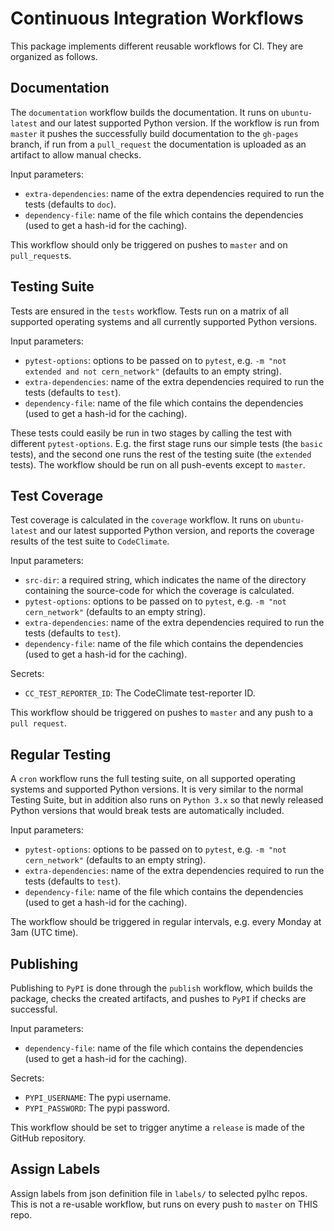 # Continuous Integration Workflows

This package implements different reusable workflows for CI.
They are organized as follows.

## Documentation

The `documentation` workflow builds the documentation.
It runs on `ubuntu-latest` and our latest supported Python version.
If the workflow is run from `master` it pushes the successfully build documentation to the `gh-pages` branch, if run from a `pull_request` the documentation is uploaded as an artifact to allow manual checks.

Input parameters:

- `extra-dependencies`: name of the extra dependencies required to run the tests (defaults to `doc`).
- `dependency-file`: name of the file which contains the dependencies (used to get a hash-id for the caching).

This workflow should only be triggered on pushes to `master` and on `pull_request`s.

## Testing Suite

Tests are ensured in the `tests` workflow.
Tests run on a matrix of all supported operating systems and all currently supported Python versions.

Input parameters:

- `pytest-options`: options to be passed on to `pytest`, e.g. `-m "not extended and not cern_network"` (defaults to an empty string).
- `extra-dependencies`: name of the extra dependencies required to run the tests (defaults to `test`).
- `dependency-file`: name of the file which contains the dependencies (used to get a hash-id for the caching).

These tests could easily be run in two stages by calling the test with different `pytest-options`.
E.g. the first stage runs our simple tests (the `basic` tests), and the second one runs the rest of the testing suite (the `extended` tests).
The workflow should be run on all push-events except to `master`.

## Test Coverage

Test coverage is calculated in the `coverage` workflow.
It runs on `ubuntu-latest` and our latest supported Python version, and reports the coverage results of the test suite to `CodeClimate`.

Input parameters:

- `src-dir`: a required string, which indicates the name of the directory containing the source-code for which the coverage is calculated.
- `pytest-options`: options to be passed on to `pytest`, e.g. `-m "not cern_network"` (defaults to an empty string).
- `extra-dependencies`: name of the extra dependencies required to run the tests (defaults to `test`).
- `dependency-file`: name of the file which contains the dependencies (used to get a hash-id for the caching).

Secrets:

- `CC_TEST_REPORTER_ID`: The CodeClimate test-reporter ID.

This workflow should be triggered on pushes to `master` and any push to a `pull request`.

## Regular Testing

A `cron` workflow runs the full testing suite, on all supported operating systems and supported Python versions.
It is very similar to the normal Testing Suite, but in addition also runs on `Python 3.x` so that newly released Python versions that would break tests are automatically included.

Input parameters:

- `pytest-options`: options to be passed on to `pytest`, e.g. `-m "not cern_network"` (defaults to an empty string).
- `extra-dependencies`: name of the extra dependencies required to run the tests (defaults to `test`).
- `dependency-file`: name of the file which contains the dependencies (used to get a hash-id for the caching).

The workflow should be triggered in regular intervals, e.g. every Monday at 3am (UTC time).

## Publishing

Publishing to `PyPI` is done through the `publish` workflow, which builds the package, checks the created artifacts, and pushes to `PyPI` if checks are successful.

Input parameters:

- `dependency-file`: name of the file which contains the dependencies (used to get a hash-id for the caching).

Secrets:

- `PYPI_USERNAME`: The pypi username.
- `PYPI_PASSWORD`: The pypi password.

This workflow should be set to trigger anytime a `release` is made of the GitHub repository.

## Assign Labels

Assign labels from json definition file in `labels/` to selected pylhc repos.
This is not a re-usable workflow, but runs on every push to `master` on THIS repo.
